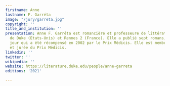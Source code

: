 ```yaml
---
firstname: Anne
lastname: F. Garréta
image: "/jury/garreta.jpg"
copyright: ''
title_and_institution: ''
presentation: Anne F. Garréta est romancière et professeure de littérature aux universités
  de Duke (Etats-Unis) et Rennes 2 (France). Elle a publié sept romans, dont Pas un
  jour qui a été récompensé en 2002 par le Prix Médicis. Elle est membre de l’OuLiPo,
  et jurée du Prix Médicis.
linkedin: ''
twitter: ''
wikipedia: ''
website: https://literature.duke.edu/people/anne-garreta
editions: '2021'

---
```

